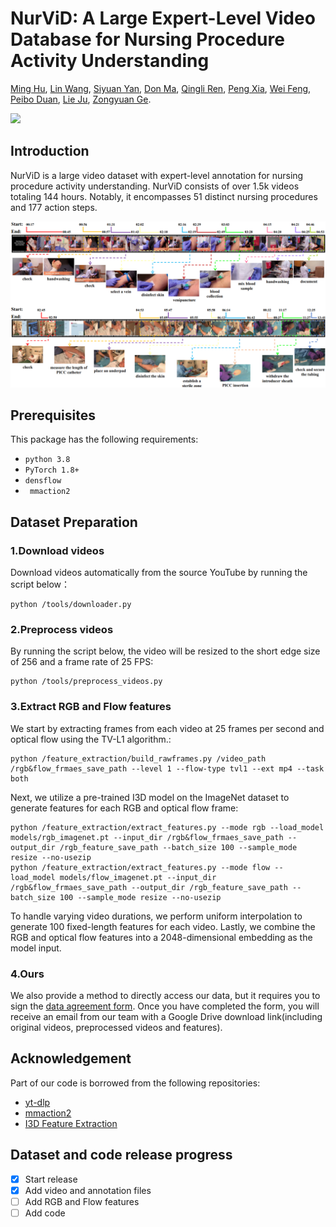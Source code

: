 # NurViD: A Large Expert-Level Video Database for Nursing Procedure Activity Understanding
[Ming Hu](https://minghu0830.github.io/), [Lin Wang](https://wanglin-research.com/), [Siyuan Yan](https://github.com/SiyuanYan1), [Don Ma](), [Qingli Ren](), [Peng Xia](https://peng-xia.site/), [Wei Feng](https://fengweie.github.io/), [Peibo Duan](https://scholar.google.com/citations?user=wdIMVqsAAAAJ&hl=zh-CN), [Lie Ju](), [Zongyuan Ge](https://zongyuange.github.io/).

<a href=''><img src='https://img.shields.io/badge/Paper-Arxiv-red'></a>

## Introduction
NurViD is a large video dataset with expert-level annotation for nursing procedure activity understanding. NurViD consists of over 1.5k videos totaling 144 hours. Notably, it encompasses 51 distinct nursing procedures and 177 action steps.

![demo](./localization.png)

## Prerequisites

This package has the following requirements:

* `python 3.8`
* `PyTorch 1.8+`
* `densflow`
* ` mmaction2`

## Dataset Preparation

### 1.Download videos
Download videos automatically from the source YouTube by running the script below：
```
python /tools/downloader.py
```
### 2.Preprocess videos
By running the script below, the video will be resized to the short edge size of 256 and a frame rate of 25 FPS:
```
python /tools/preprocess_videos.py
```
### 3.Extract RGB and Flow features
We start by extracting frames from each video at 25 frames per second and optical flow using the TV-L1 algorithm.:
```
python /feature_extraction/build_rawframes.py /video_path /rgb&flow_frmaes_save_path --level 1 --flow-type tvl1 --ext mp4 --task both
```
Next, we utilize a pre-trained I3D model on the ImageNet dataset to generate features for each RGB and optical flow frame:
```
python /feature_extraction/extract_features.py --mode rgb --load_model models/rgb_imagenet.pt --input_dir /rgb&flow_frmaes_save_path --output_dir /rgb_feature_save_path --batch_size 100 --sample_mode resize --no-usezip
python /feature_extraction/extract_features.py --mode flow --load_model models/flow_imagenet.pt --input_dir /rgb&flow_frmaes_save_path --output_dir /rgb_feature_save_path --batch_size 100 --sample_mode resize --no-usezip
```
To handle varying video durations, we perform uniform interpolation to generate 100 fixed-length features for each video. Lastly, we combine the RGB and optical flow features into a 2048-dimensional embedding as the model input.

### 4.Ours
We also provide a method to directly access our data, but it requires you to sign the [data agreement form](). Once you have completed the form, you will receive an email from our team with a Google Drive download link(including original videos, preprocessed videos and features).


## Acknowledgement

Part of our code is borrowed from the following repositories:

- [yt-dlp](https://github.com/yt-dlp/yt-dlp)
- [mmaction2](https://github.com/open-mmlab/mmaction2)
- [I3D Feature Extraction](https://github.com/Finspire13/pytorch-i3d-feature-extraction)




## Dataset and code release progress
- [x] Start release
- [x] Add video and annotation files
- [ ] Add RGB and Flow features
- [ ] Add code
